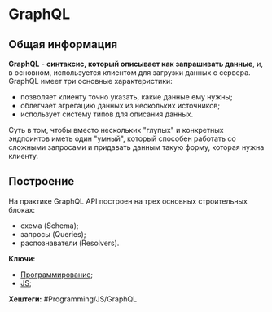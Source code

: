 
# GraphQL

## Общая информация

**GraphQL** - **синтаксис, который описывает как запрашивать данные**, и, в основном, используется клиентом для загрузки данных с сервера. GraphQL имеет три основные характеристики:
- позволяет клиенту точно указать, какие данные ему нужны;
- облегчает агрегацию данных из нескольких источников;
- использует систему типов для описания данных.

Суть в том, чтобы вместо нескольких "глупых" и конкретных эндпоинтов иметь один "умный", который способен работать со сложными запросами и придавать данным такую форму, которая нужна клиенту.

## Построение

На практике GraphQL API построен на трех основных строительных блоках:
- схема (Schema);
- запросы (Queries);
- распознаватели (Resolvers).

**Ключи:**
- [Программирование](PROGRAMMING);
- [JS](javascript);

**Хештеги:** #Programming/JS/GraphQL